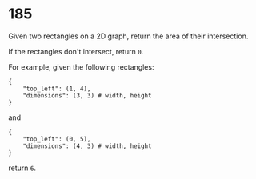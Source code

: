 [_metadata_:number]:-      "185"
[_metadata_:difficulty]:-  "Easy"
[_metadata_:asker]:-       "Google"
[_metadata_:tags]:-        "geometry math"

# 185

Given two rectangles on a 2D graph, return the area of their intersection.

If the rectangles don't intersect, return `0`.

For example, given the following rectangles:

```
{
    "top_left": (1, 4),
    "dimensions": (3, 3) # width, height
}
```

and

```
{
    "top_left": (0, 5),
    "dimensions": (4, 3) # width, height
}
```

return `6`.
